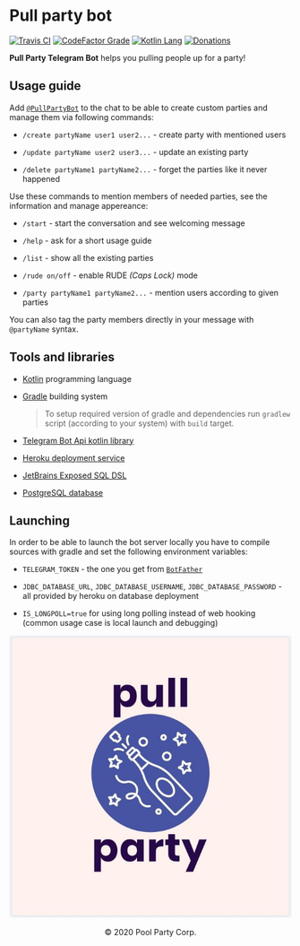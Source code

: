 # Pull party bot

[![Travis CI](https://img.shields.io/travis/com/pool-party/pull-party-bot?logo=travis)](https://travis-ci.com/pool-party/pull-party-bot)
[![CodeFactor Grade](https://img.shields.io/codefactor/grade/github/pool-party/pull-party-bot?logo=codefactor)](https://www.codefactor.io/repository/github/pool-party/pull-party-bot)
[![Kotlin Lang](https://img.shields.io/github/languages/top/pool-party/pull-party-bot?logo=kotlin)](https://kotlinlang.org)
[![Donations](https://img.shields.io/badge/buy_me_a-coffee-orange?logo=buy-me-a-coffee)](https://www.buymeacoffee.com/poolparty)

**Pull Party Telegram Bot** helps you pulling people up for a party!

## Usage guide

Add [`@PullPartyBot`](https://t.me/PullPartyBot) to the chat to be able to create custom parties and manage them via following commands:

+ `/create partyName user1 user2...` - create party with mentioned users

+ `/update partyName user2 user3...` - update an existing party

+ `/delete partyName1 partyName2...` - forget the parties like it never happened

Use these commands to mention members of needed parties, see the information and manage appereance:

+ `/start` - start the conversation and see welcoming message

+ `/help` - ask for a short usage guide

+ `/list` - show all the existing parties

+ `/rude on/off` - enable RUDE _(Caps Lock)_ mode

+ `/party partyName1 partyName2...` - mention users according to given parties

You can also tag the party members directly in your message with `@partyName` syntax.

## Tools and libraries

+ [Kotlin](https://kotlinlang.org) programming language

+ [Gradle](https://gradle.org) building system

    > To setup required version of gradle and dependencies run `gradlew` script (according to your system) with `build` target.

+ [Telegram Bot Api kotlin library](https://github.com/elbekD/kt-telegram-bot)

+ [Heroku deployment service](https://www.heroku.com)

+ [JetBrains Exposed SQL DSL](https://github.com/JetBrains/Exposed)

+ [PostgreSQL database](https://www.postgresql.org)

## Launching

In order to be able to launch the bot server locally you have to compile sources with gradle and set the following environment variables:

+ `TELEGRAM_TOKEN` - the one you get from [`BotFather`](https://t.me/BotFather)

+ `JDBC_DATABASE_URL`, `JDBC_DATABASE_USERNAME`, `JDBC_DATABASE_PASSWORD` - all provided by heroku on database deployment

+ `IS_LONGPOLL=true` for using long polling instead of web hooking (common usage case is local launch and debugging)

[![Pull Party Bot](info/logo.jpg)](https://t.me/PullPartyBot)
<p align="center">© 2020 Pool Party Corp.</p>
